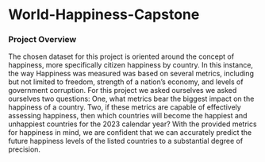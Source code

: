# World-Happiness-Capstone

### Project Overview
The chosen dataset for this project is oriented around the concept of happiness, more specifically citizen happiness by country. In this instance, the way Happiness was measured was based on several metrics, including but not limited to freedom, strength of a nation’s economy, and levels of government corruption. For this project we asked ourselves we asked ourselves two questions: One, what metrics bear the biggest impact on the happiness of a country. Two, if these metrics are capable of effectively assessing happiness, then which countries will become the happiest and unhappiest countries for the 2023 calendar year? With the provided metrics for happiness in mind, we are confident that we can accurately predict the future happiness levels of the listed countries to a substantial degree of precision.
